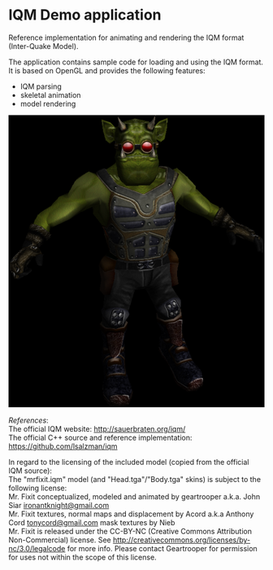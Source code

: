 # IQM Demo application

Reference implementation for animating and rendering the IQM format (Inter-Quake Model).

The application contains sample code for loading and using the IQM format.
It is based on OpenGL and provides the following features:
- IQM parsing
- skeletal animation
- model rendering

![screenshot](misc/mrfixit.png)

_References_:  
The official IQM website: http://sauerbraten.org/iqm/  
The official C++ source and reference implementation:  
https://github.com/lsalzman/iqm

In regard to the licensing of the included model (copied from the official IQM source):  
The "mrfixit.iqm" model (and "Head.tga"/"Body.tga" skins) is subject to the following license:  
Mr. Fixit conceptualized, modeled and animated by geartrooper a.k.a. John Siar ironantknight@gmail.com  
Mr. Fixit textures, normal maps and displacement by Acord a.k.a Anthony Cord tonycord@gmail.com mask textures by Nieb  
Mr. Fixit is released under the CC-BY-NC (Creative Commons Attribution Non-Commercial) license. See http://creativecommons.org/licenses/by-nc/3.0/legalcode for more info. Please contact Geartrooper for permission for uses not within the scope of this license.
